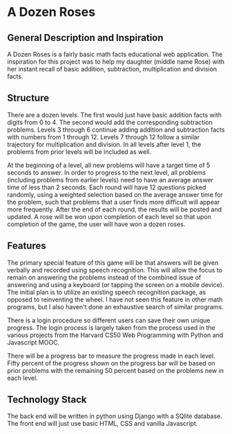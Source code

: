 # A Dozen Roses

## General Description and Inspiration

A Dozen Roses is a fairly basic math facts educational web application.  The inspiration for this project was to help my daughter (middle name Rose) with her instant recall of basic addition, subtraction, multiplication and division facts.

## Structure

There are a dozen levels.  The first would just have basic addition facts with digits from 0 to 4.  The second would add the corresponding subtraction problems.  Levels 3 through 6 continue adding addition and subtraction facts with numbers from 1 through 12.  Levels 7 through 12 follow a similar trajectory for multiplication and division.  In all levels after level 1, the problems from prior levels will be included as well.

At the beginning of a level, all new problems will have a target time of 5 seconds to answer.  In order to progress to the next level, all problems (including problems from earlier levels) need to have an average answer time of less than 2 seconds.  Each round will have 12 questions picked randomly, using a weighted selection based on the average answer time for the problem, such that problems that a user finds more difficult will appear more frequently.  After the end of each round, the results will be posted and updated.  A rose will be won upon completion of each level so that upon completion of the game, the user will have won a dozen roses.

## Features

The primary special feature of this game will be that answers will be given verbally and recorded using speech recognition.  This will allow the focus to remain on answering the problems instead of the combined issue of answering and using a keyboard (or tapping the screen on a mobile device).  The initial plan is to utilize an existing speech recognition package, as opposed to reinventing the wheel.  I have not seen this feature in other math programs, but I also haven't done an exhaustive search of similar programs.

There is a login procedure so different users can save their own unique progress.  The login process is largely taken from the process used in the various projects from the Harvard CS50 Web Programming with Python and Javascript MOOC.

There will be a progress bar to measure the progress made in each level.  Fifty percent of the progress shown on the progress bar will be based on prior problems with the remaining 50 percent based on the problems new in each level.

## Technology Stack

The back end will be written in python using Django with a SQlite database.  The front end will just use basic HTML, CSS and vanilla Javascript.
